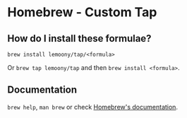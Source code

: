 # Homebrew - Custom Tap

## How do I install these formulae?

`brew install lemoony/tap/<formula>`

Or `brew tap lemoony/tap` and then `brew install <formula>`.

## Documentation

`brew help`, `man brew` or check [Homebrew's documentation](https://docs.brew.sh).
